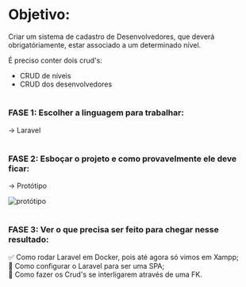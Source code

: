 # Objetivo: 
Criar um sistema de cadastro de Desenvolvedores, que deverá obrigatóriamente, estar associado a um determinado nível.

É preciso conter dois crud's:

- CRUD de níveis
- CRUD dos desenvolvedores

#

### FASE 1: Escolher a linguagem para trabalhar: 
-> Laravel
#

### FASE 2: Esboçar o projeto e como provavelmente ele deve ficar: 

-> Protótipo

![protótipo](https://user-images.githubusercontent.com/93444811/228835051-ce6d5a2f-829e-494d-8370-23777c15c379.jpeg)

#

### FASE 3: Ver o que precisa ser feito para chegar nesse resultado: 

:white_check_mark: Como rodar Laravel em Docker, pois até agora só vimos em Xampp; <br />
:black_square_button: Como configurar o Laravel para ser uma SPA; <br />
:black_square_button: Como fazer os Crud's se interligarem através de uma FK.
